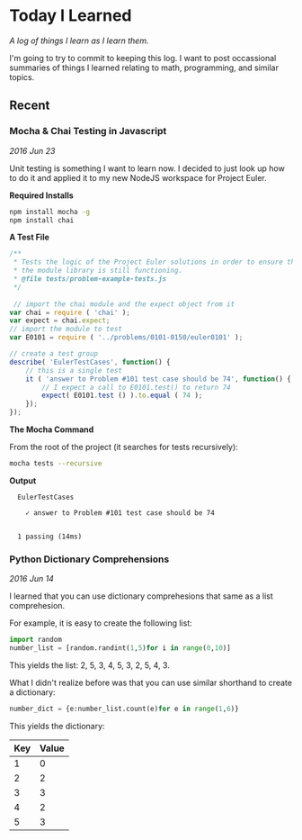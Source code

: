 
# Today I Learned #

*A log of things I learn as I learn them.*

I'm going to try to commit to keeping this log. I want to post occassional
summaries of things I learned relating to math, programming, and similar topics.

## Recent #

### Mocha & Chai Testing in Javascript #

*2016 Jun 23*

Unit testing is something I want to learn now. I decided to just look up how to 
do it and applied it to my new NodeJS workspace for Project Euler.

**Required Installs**

```bash
npm install mocha -g
npm install chai
```

**A Test File**

```javascript
/**
 * Tests the logic of the Project Euler solutions in order to ensure that
 * the module library is still functioning.
 * @file tests/problem-example-tests.js
 */
 
 // import the chai module and the expect object from it
var chai = require ( 'chai' );
var expect = chai.expect;
// import the module to test
var E0101 = require ( '../problems/0101-0150/euler0101' );

// create a test group
describe( 'EulerTestCases', function() {
    // this is a single test
    it ( 'answer to Problem #101 test case should be 74', function() {
        // I expect a call to E0101.test() to return 74
        expect( E0101.test () ).to.equal ( 74 );
    });
});
```

**The Mocha Command**

From the root of the project (it searches for tests recursively):

```bash
mocha tests --recursive
```

**Output**

```
  EulerTestCases

    ✓ answer to Problem #101 test case should be 74


  1 passing (14ms)
```

### Python Dictionary Comprehensions #

*2016 Jun 14*

I learned that you can use dictionary comprehesions that same as a list
comprehesion.

For example, it is easy to create the following list:

```python
import random
number_list = [random.randint(1,5)for i in range(0,10)]
```

This yields the list: 2, 5, 3, 4, 5, 3, 2, 5, 4, 3.

What I didn't realize before was that you can use similar shorthand to create
a dictionary:

```python
number_dict = {e:number_list.count(e)for e in range(1,6)}
```

This yields the dictionary:

| Key | Value |
| --- | --- |
| 1 | 0 |
| 2 | 2 |
| 3 | 3 |
| 4 | 2 |
| 5 | 3 |
